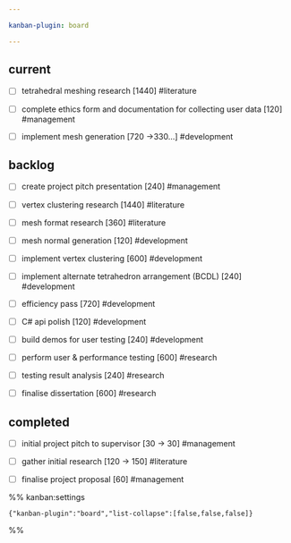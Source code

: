 ```yaml
---

kanban-plugin: board

---
```


## current

- [ ] tetrahedral meshing research [1440] #literature
- [ ] complete ethics form and documentation for collecting user data [120] #management
- [ ] implement mesh generation [720 ->330...] #development


## backlog

- [ ] create project pitch presentation [240\] #management
- [ ] vertex clustering research [1440] #literature
- [ ] mesh format research [360] #literature
- [ ] mesh normal generation [120] #development
- [ ] implement vertex clustering [600] #development
- [ ] implement alternate tetrahedron arrangement (BCDL) [240] #development
- [ ] efficiency pass [720] #development
- [ ] C# api polish [120] #development
- [ ] build demos for user testing [240] #development
- [ ] perform user & performance testing [600] #research
- [ ] testing result analysis [240] #research
- [ ] finalise dissertation [600] #research


## completed

- [ ] initial project pitch to supervisor [30 -> 30] #management
- [ ] gather initial research [120 -> 150] #literature
- [ ] finalise project proposal [60] #management




%% kanban:settings
```
{"kanban-plugin":"board","list-collapse":[false,false,false]}
```
%%